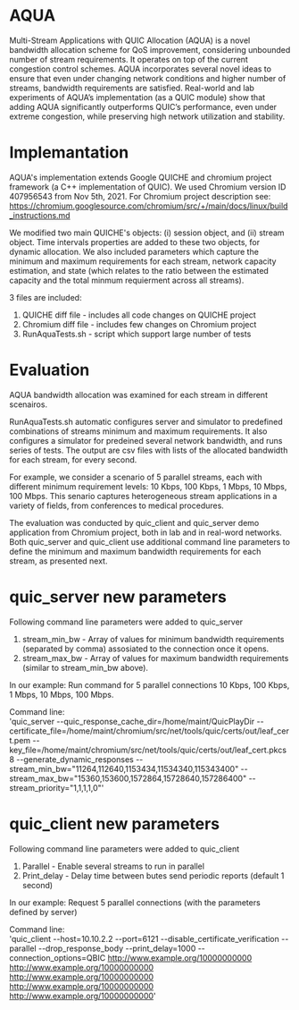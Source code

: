 # AQUA
Multi-Stream Applications with QUIC Allocation (AQUA) is a novel bandwidth allocation scheme for QoS improvement, considering unbounded number of stream requirements. 
It operates on top of the current congestion control schemes.
AQUA incorporates several novel ideas to ensure that even under changing network conditions and higher number of streams, bandwidth requirements are satisfied. 
Real-world and lab experiments of AQUA’s implementation (as a QUIC module) show that adding AQUA significantly outperforms QUIC’s performance, even under
extreme congestion, while preserving high network utilization and stability.

# Implemantation
AQUA's implementation extends Google QUICHE and chromium project framework (a C++ implementation of QUIC).
We used Chromium version ID 407956543 from Nov 5th, 2021.
For Chromium project description see: https://chromium.googlesource.com/chromium/src/+/main/docs/linux/build_instructions.md

We modified two main QUICHE's objects: (i) session object, and (ii) stream object. 
Time intervals properties are added to these two objects, for dynamic allocation. 
We also included parameters which capture the minimum and maximum requirements for each stream, network capacity estimation, and state (which relates to the ratio between the estimated capacity and the total minmum requierment across all streams).

3 files are included:
1. QUICHE diff file   - includes all code changes on QUICHE project
2. Chromium diff file - includes few changes on Chromium project
3. RunAquaTests.sh    - script which support large number of tests

# Evaluation
AQUA bandwidth allocation was examined for each stream in different scenairos.

RunAquaTests.sh automatic configures server and simulator to predefined combinations of streams minimum and maximum requirements.
It also configures a simulator for predeined several network bandwidth, and runs series of tests.
The output are csv files with lists of the allocated bandwidth for each stream, for every second.

For example, we consider a scenario of 5 parallel streams, each with different minimum requirement levels:
10 Kbps, 100 Kbps, 1 Mbps, 10 Mbps, 100 Mbps. This senario captures heterogeneous stream applications in a variety of
fields, from conferences to medical procedures. 

The evaluation was conducted by quic_client and quic_server demo application from Chromium project, both in lab and in real-word networks.
Both quic_server and quic_client use additional command line parameters to define the minimum and maximum bandwidth requirements for each stream, as presented next.

# quic_server new parameters
Following command line parameters were added to quic_server
1. stream_min_bw - Array of values for minimum bandwidth requirements (separated by comma) assosiated to the connection once it opens.
2. stream_max_bw - Array of values for maximum bandwidth requirements (similar to stream_min_bw above).

In our example: Run command for 5 parallel connections 10 Kbps, 100 Kbps, 1 Mbps, 10 Mbps, 100 Mbps.

Command line:    
'quic_server --quic_response_cache_dir=/home/maint/QuicPlayDir
        --certificate_file=/home/maint/chromium/src/net/tools/quic/certs/out/leaf_cert.pem --key_file=/home/maint/chromium/src/net/tools/quic/certs/out/leaf_cert.pkcs8
        --generate_dynamic_responses --stream_min_bw="11264,112640,1153434,11534340,115343400" --stream_max_bw="15360,153600,1572864,15728640,157286400"
 		     --stream_priority="1,1,1,1,0"'
    
# quic_client new parameters
Following command line parameters were added to quic_client
1. Parallel - Enable several streams to run in parallel
2. Print_delay - Delay time between butes send periodic reports (default 1 second)

In our example:  Request 5 parallel connections (with the parameters defined by server)

Command line:      
'quic_client --host=10.10.2.2 --port=6121 --disable_certificate_verification --parallel --drop_response_body --print_delay=1000 --connection_options=QBIC
    http://www.example.org/10000000000 http://www.example.org/10000000000 http://www.example.org/10000000000
    http://www.example.org/10000000000 http://www.example.org/10000000000'
    
